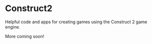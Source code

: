 Construct2
==========

Helpful code and apps for creating games using the Construct 2 game engine.

More coming soon!

